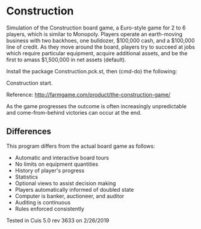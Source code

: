 # Construction
Simulation of the Construction board game, a Euro-style game for 2 to 6 players, which is similar to Monopoly. Players operate an earth-moving business with two backhoes, one bulldozer, $100,000 cash, and a $100,000 line of credit. As they move around the board, players try to succeed at jobs which require particular equipment, acquire additional assets, and be the first to amass $1,500,000 in net assets (default).

Install the package Construction.pck.st, then (cmd-do) the following:

Construction start.

Reference: http://farmgame.com/product/the-construction-game/

As the game progresses the outcome is often increasingly unpredictable and come-from-behind victories can occur at the end.

## Differences ##
This program differs from the actual board game as follows:

- Automatic and interactive board tours
- No limits on equipment quantities
- History of player's progress
- Statistics
- Optional views to assist decision making
- Players automatically informed of doubled state
- Computer is banker, auctioneer, and auditor
- Auditing is continuous
- Rules enforced consistently

Tested in Cuis 5.0  rev 3633 on 2/26/2019

